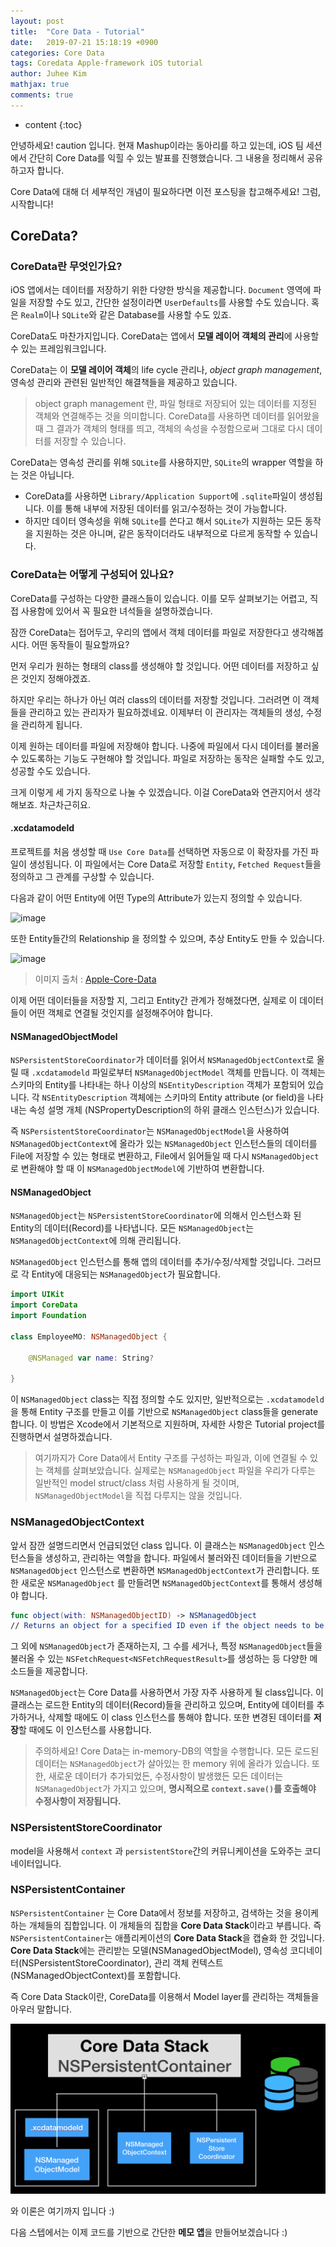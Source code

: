 ```yaml
---
layout: post
title:  "Core Data - Tutorial"
date:   2019-07-21 15:18:19 +0900
categories: Core Data
tags: Coredata Apple-framework iOS tutorial
author: Juhee Kim
mathjax: true
comments: true
---
```


* content
{:toc}

안녕하세요! caution 입니다. 현재 Mashup이라는 동아리를 하고 있는데, iOS 팀 세션에서 간단히 Core Data를 익힐 수 있는 발표를 진행했습니다. 그 내용을 정리해서 공유하고자 합니다.

Core Data에 대해 더 세부적인 개념이 필요하다면 이전 포스팅을 찹고해주세요! 그럼, 시작합니다!


## CoreData?

### CoreData란 무엇인가요?

iOS 앱에서는 데이터를 저장하기 위한 다양한 방식을 제공합니다. `Document` 영역에 파일을 저장할 수도 있고, 간단한 설정이라면 `UserDefaults`를 사용할 수도 있습니다. 혹은 `Realm`이나 `SQLite`와 같은 Database를 사용할 수도 있죠.

CoreData도 마찬가지입니다. CoreData는 앱에서 **모델 레이어 객체의 관리**에 사용할 수 있는 프레임워크입니다.

CoreData는 이 **모델 레이어 객체**의 life cycle 관리나, *object graph management*, 영속성 관리와 관련된 일반적인 해결책들을 제공하고 있습니다.

> object graph management 란, 파일 형태로 저장되어 있는 데이터를 지정된 객체와 연결해주는 것을 의미합니다. CoreData를 사용하면 데이터를 읽어왔을 때 그 결과가 객체의 형태를 띄고, 객체의 속성을 수정함으로써 그대로 다시 데이터를 저장할 수 있습니다.

CoreData는 영속성 관리를 위해 `SQLite`를 사용하지만, `SQLite`의 wrapper 역할을 하는 것은 아닙니다.

* CoreData를 사용하면 `Library/Application Support`에 `.sqlite`파일이 생성됩니다. 이를 통해 내부에 저장된 데이터를 읽고/수정하는 것이 가능합니다.
* 하지만 데이터 영속성을 위해 `SQLite`를 쓴다고 해서 `SQLite`가 지원하는 모든 동작을 지원하는 것은 아니며, 같은 동작이더라도 내부적으로 다르게 동작할 수 있습니다.

### CoreData는 어떻게 구성되어 있나요?
CoreData를 구성하는 다양한 클래스들이 있습니다. 이를 모두 살펴보기는 어렵고, 직접 사용함에 있어서 꼭 필요한 녀석들을 설명하겠습니다.

잠깐 CoreData는 접어두고, 우리의 앱에서 객체 데이터를 파일로 저장한다고 생각해봅시다. 어떤 동작들이 필요할까요?

먼저 우리가 원하는 형태의 class를 생성해야 할 것입니다. 어떤 데이터를 저장하고 싶은 것인지 정해야겠죠.

하지만 우리는 하나가 아닌 여러 class의 데이터를 저장할 것입니다. 그러려면 이 객체들을 관리하고 있는 관리자가 필요하겠네요. 이제부터 이 관리자는 객체들의 생성, 수정을 관리하게 됩니다.

이제 원하는 데이터를 파일에 저장해야 합니다. 나중에 파일에서 다시 데이터를 불러올 수 있도록하는 기능도 구현해야 할 것입니다. 파일로 저장하는 동작은 실패할 수도 있고, 성공할 수도 있습니다.

크게 이렇게 세 가지 동작으로 나눌 수 있겠습니다. 이걸 CoreData와 연관지어서 생각해보죠. 차근차근히요.

#### .xcdatamodeld
프로젝트를 처음 생성할 때 `Use Core Data`를 선택하면 자동으로 이 확장자를 가진 파일이 생성됩니다. 이 파일에서는 Core Data로 저장할 `Entity`, `Fetched Request`들을 정의하고 그 관계를 구상할 수 있습니다.

다음과 같이 어떤 Entity에 어떤 Type의 Attribute가 있는지 정의할 수 있습니다.

![image](https://developer.apple.com/library/archive/documentation/Cocoa/Conceptual/CoreData/Art/Model_Editor_2x.png)

또한 Entity들간의 Relationship 을 정의할 수 있으며, 추상 Entity도 만들 수 있습니다.

![image](https://developer.apple.com/library/archive/documentation/Cocoa/Conceptual/CoreData/Art/Entity_Inheritence_2_2x.png)

> 이미지 출처 : [Apple-Core-Data](https://developer.apple.com/library/archive/documentation/Cocoa/Conceptual/CoreData/KeyConcepts.html#//apple_ref/doc/uid/TP40001075-CH30-SW1)

이제 어떤 데이터들을 저장할 지, 그리고 Entity간 관계가 정해졌다면, 실제로 이 데이터들이 어떤 객체로 연결될 것인지를 설정해주어야 합니다.

#### NSManagedObjectModel

 `NSPersistentStoreCoordinator`가 데이터를 읽어서 `NSManagedObjectContext`로 올릴 때 `.xcdatamodeld` 파일로부터 `NSManagedObjectModel` 객체를 만듭니다. 이 객체는 스키마의 Entity를 나타내는 하나 이상의 `NSEntityDescription` 객체가 포함되어 있습니다. 각 `NSEntityDescription` 객체에는 스키마의 Entity attribute (or field)을 나타내는 속성 설명 개체 (NSPropertyDescription의 하위 클래스 인스턴스)가 있습니다.

 즉 `NSPersistentStoreCoordinator`는 `NSManagedObjectModel`을 사용하여 `NSManagedObjectContext`에 올라가 있는 `NSManagedObject` 인스턴스들의 데이터를 File에 저장할 수 있는 형태로 변환하고, File에서 읽어들일 때 다시 `NSManagedObject` 로 변환해야 할 때 이 `NSManagedObjectModel`에 기반하여 변환합니다.

#### NSManagedObject
`NSManagedObject`는 `NSPersistentStoreCoordinator`에 의해서 인스턴스화 된 Entity의 데이터(Record)를 나타냅니다. 모든 `NSManagedObject`는 `NSManagedObjectContext`에 의해 관리됩니다.

`NSManagedObject` 인스턴스를 통해 앱의 데이터를 추가/수정/삭제할 것입니다. 그러므로 각 Entity에 대응되는 `NSManagedObject`가 필요합니다.

```swift
import UIKit
import CoreData
import Foundation

class EmployeeMO: NSManagedObject {

    @NSManaged var name: String?

}
```

이 `NSManagedObject` class는 직접 정의할 수도 있지만, 일반적으로는 `.xcdatamodeld`을 통해 Entity 구조를 만들고 이를 기반으로 `NSManagedObject` class들을 generate 합니다. 이 방법은 Xcode에서 기본적으로 지원하며, 자세한 사항은 Tutorial project를 진행하면서 설명하겠습니다.

> 여기까지가 Core Data에서 Entity 구조를 구성하는 파일과, 이에 연결될 수 있는 객체를 살펴보았습니다. 실제로는 `NSManagedObject` 파일을 우리가 다루는 일반적인 model struct/class 처럼 사용하게 될 것이며, `NSManagedObjectModel`을 직접 다루지는 않을 것입니다.

### NSManagedObjectContext

앞서 잠깐 설명드리면서 언급되었던 class 입니다. 이 클래스는 `NSManagedObject` 인스턴스들을 생성하고, 관리하는 역할을 합니다. 파일에서 불러와진 데이터들을 기반으로 `NSManagedObject` 인스턴스로 변환하면 `NSManagedObjectContext`가 관리합니다. 또한 새로운 `NSManagedObject` 를 만들려면 `NSManagedObjectContext`를 통해서 생성해야 합니다.

```swift
func object(with: NSManagedObjectID) -> NSManagedObject
// Returns an object for a specified ID even if the object needs to be fetched.
```

그 외에 `NSManagedObject`가 존재하는지, 그 수를 세거나, 특정 `NSManagedObject`들을 불러올 수 있는 `NSFetchRequest<NSFetchRequestResult>`를 생성하는 등 다양한 메소드들을 제공합니다.

`NSManagedObject`는 Core Data를 사용하면서 가장 자주 사용하게 될 class입니다. 이 클래스는 로드한 Entity의 데이터(Record)들을 관리하고 있으며, Entity에 데이터를 추가하거나, 삭제할 때에도 이 class 인스턴스를 통해야 합니다. 또한 변경된 데이터를 **저장**할 때에도 이 인스턴스를 사용합니다.

> 주의하세요! Core Data는 in-memory-DB의 역할을 수행합니다. 모든 로드된 데이터는 `NSManagedObject`가 살아있는 한 memory 위에 올라가 있습니다. 또한, 새로운 데이터가 추가되었든, 수정사항이 발생했든 모든 데이터는 `NSManagedObject`가 가지고 있으며, **명시적으로 `context.save()`를 호출해야 수정사항이 저장됩니다.**

### NSPersistentStoreCoordinator
model을 사용해서 `context` 과 `persistentStore`간의 커뮤니케이션을 도와주는 코디네이터입니다.

### NSPersistentContainer
`NSPersistentContainer` 는 Core Data에서 정보를 저장하고, 검색하는 것을 용이케 하는 개체들의 집합입니다. 이 개체들의 집합을 **Core Data Stack**이라고 부릅니다. 즉 `NSPersistentContainer`는 애플리케이션의 **Core Data Stack**을 캡슐화 한 것입니다. **Core Data Stack**에는 관리받는 모델(NSManagedObjectModel), 영속성 코디네이터(NSPersistentStoreCoordinator), 관리 객체 컨텍스트(NSManagedObjectContext)를 포함합니다.

즉 Core Data Stack이란, CoreData를 이용해서 Model layer를 관리하는 객체들을 아우러 말합니다.

![image](../images/coredata/core_Data_stack.png)


와 이론은 여기까지 입니다 :)

다음 스텝에서는 이제 코드를 기반으로 간단한 **메모 앱**을 만들어보겠습니다 :)
